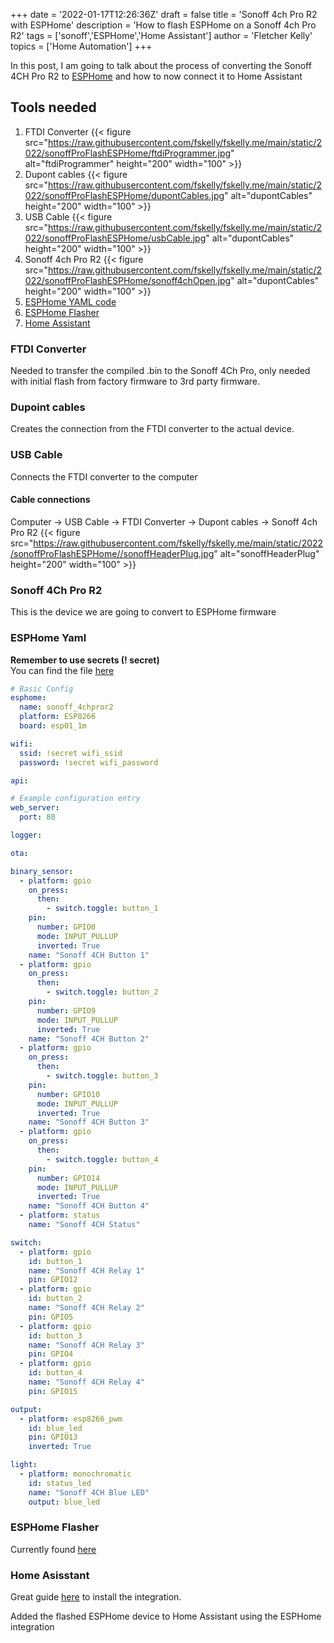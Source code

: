 +++
date = '2022-01-17T12:26:36Z'
draft = false
title = 'Sonoff 4ch Pro R2 with ESPHome'
description = 'How to flash ESPHome on a Sonoff 4ch Pro R2'
tags = ['sonoff','ESPHome','Home Assistant']
author = 'Fletcher Kelly'
topics = ['Home Automation']
+++

In this post, I am going to talk about the process of converting the Sonoff 4CH Pro R2 to [ESPHome](https://esphome.io) and how to now connect it to Home Assistant

<!--more-->

## Tools needed

1. FTDI Converter {{< figure src="https://raw.githubusercontent.com/fskelly/fskelly.me/main/static/2022/sonoffProFlashESPHome/ftdiProgrammer.jpg" alt="ftdiProgrammer" height="200" width="100" >}}
1. Dupont cables {{< figure src="https://raw.githubusercontent.com/fskelly/fskelly.me/main/static/2022/sonoffProFlashESPHome/dupontCables.jpg" alt="dupontCables" height="200" width="100" >}}
1. USB Cable {{< figure src="https://raw.githubusercontent.com/fskelly/fskelly.me/main/static/2022/sonoffProFlashESPHome/usbCable.jpg" alt="dupontCables" height="200" width="100" >}}
1. Sonoff 4ch Pro R2 {{< figure src="https://raw.githubusercontent.com/fskelly/fskelly.me/main/static/2022/sonoffProFlashESPHome/sonoff4chOpen.jpg" alt="dupontCables" height="200" width="100" >}}
1. [ESPHome YAML code](/content/posts/2022/sonoff-4ch-pro-esphome/sonoff-pro-4ch-test.yaml)
1. [ESPHome Flasher](https://github.com/esphome/esphome-flasher)
1. [Home Assistant](https://home-assistant.io)

### FTDI Converter

Needed to transfer the compiled .bin to the Sonoff 4Ch Pro, only needed with initial flash from factory firmware to 3rd party firmware.

### Dupoint cables

Creates the connection from the FTDI converter to the actual device.

### USB Cable

Connects the FTDI converter to the computer

#### Cable connections

Computer → USB Cable → FTDI Converter → Dupont cables → Sonoff 4ch Pro R2
{{< figure src="https://raw.githubusercontent.com/fskelly/fskelly.me/main/static/2022/sonoffProFlashESPHome//sonoffHeaderPlug.jpg" alt="sonoffHeaderPlug" height="200" width="100" >}}

### Sonoff 4Ch Pro R2

This is the device we are going to convert to ESPHome firmware

### ESPHome Yaml

**Remember to use secrets (! secret)**  
You can find the file [here](https://github.com/fskelly/fskelly.me/blob/main/content/posts/2022/sonoff-4ch-pro-esphome/sonoff-pro-4ch-test.yaml)

```yml
# Basic Config
esphome:
  name: sonoff_4chpror2
  platform: ESP8266
  board: esp01_1m

wifi:
  ssid: !secret wifi_ssid
  password: !secret wifi_password

api:

# Example configuration entry
web_server:
  port: 80

logger:

ota:

binary_sensor:
  - platform: gpio
    on_press:
      then:
        - switch.toggle: button_1
    pin:
      number: GPIO0
      mode: INPUT_PULLUP
      inverted: True
    name: "Sonoff 4CH Button 1"
  - platform: gpio
    on_press:
      then:
        - switch.toggle: button_2
    pin:
      number: GPIO9
      mode: INPUT_PULLUP
      inverted: True
    name: "Sonoff 4CH Button 2"
  - platform: gpio
    on_press:
      then:
        - switch.toggle: button_3
    pin:
      number: GPIO10
      mode: INPUT_PULLUP
      inverted: True
    name: "Sonoff 4CH Button 3"
  - platform: gpio
    on_press:
      then:
        - switch.toggle: button_4
    pin:
      number: GPIO14
      mode: INPUT_PULLUP
      inverted: True
    name: "Sonoff 4CH Button 4"
  - platform: status
    name: "Sonoff 4CH Status"

switch:
  - platform: gpio
    id: button_1
    name: "Sonoff 4CH Relay 1"
    pin: GPIO12
  - platform: gpio
    id: button_2
    name: "Sonoff 4CH Relay 2"
    pin: GPIO5
  - platform: gpio
    id: button_3
    name: "Sonoff 4CH Relay 3"
    pin: GPIO4
  - platform: gpio
    id: button_4
    name: "Sonoff 4CH Relay 4"
    pin: GPIO15

output:
  - platform: esp8266_pwm
    id: blue_led
    pin: GPIO13
    inverted: True

light:
  - platform: monochromatic
    id: status_led
    name: "Sonoff 4CH Blue LED"
    output: blue_led
```

### ESPHome Flasher

Currently found [here](https://github.com/esphome/ESPHome-Flasher)

### Home Asisstant

Great guide [here](https://esphome.io/guides/getting_started_hassio.html) to install the integration.

Added the flashed ESPHome device to Home Assistant using the ESPHome integration
